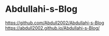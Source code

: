# Abdullahi-s-Blog
https://github.com/Abdull2002/Abdullahi-s-Blog
https://abdull2002.github.io/Abdullahi-s-Blog/
